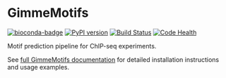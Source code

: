 GimmeMotifs
===========



[![bioconda-badge](https://img.shields.io/badge/install%20with-bioconda-brightgreen.svg?style=flat)](http://bioconda.github.io)
[![PyPI version](https://badge.fury.io/py/gimmemotifs.svg)](https://badge.fury.io/py/gimmemotifs)
[![Build Status](https://travis-ci.org/simonvh/gimmemotifs.svg?branch=master)](https://travis-ci.org/simonvh/gimmemotifs)
[![Code Health](https://landscape.io/github/simonvh/gimmemotifs/master/landscape.svg?style=flat)](https://landscape.io/github/simonvh/gimmemotifs/master)

Motif prediction pipeline for ChIP-seq experiments.

See [full GimmeMotifs documentation](http://gimmemotifs.readthedocs.org/) for detailed installation instructions and usage examples.
